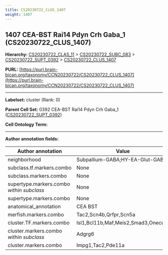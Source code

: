 ```yaml
---
title: CS20230722_CLUS_1407
weight: 1407
---
```

## 1407 CEA-BST Rai14 Pdyn Crh Gaba_1 (CS20230722_CLUS_1407)
<b>Hierarchy: </b>
[CS20230722_CLAS_11](../CS20230722_CLAS_11) >
[CS20230722_SUBC_083](../CS20230722_SUBC_083) >
[CS20230722_SUPT_0392](../CS20230722_SUPT_0392) >
[CS20230722_CLUS_1407](../CS20230722_CLUS_1407)

**PURL:** [https://purl.brain-bican.org/taxonomy/CCN20230722/CS20230722_CLUS_1407](https://purl.brain-bican.org/taxonomy/CCN20230722/CS20230722_CLUS_1407)

---


**Labelset:** cluster (Rank: 0)

**Parent Cell Set:** 0392 CEA-BST Rai14 Pdyn Crh Gaba_1 ([CS20230722_SUPT_0392](../CS20230722_SUPT_0392))



**Cell Ontology Term:** 

[MARKER GENES.]: #


---

[TRANSFERRED ANNOTATIONS.]: #


[AUTHOR ANNOTATION FIELDS.]: #


**Author annotation fields:**

| Author annotation | Value |
|-------------------|-------|
|neighborhood|Subpallium-GABA;HY-EA-Glut-GABA|
|subclass.tf.markers.combo|None|
|subclass.markers.combo|None|
|supertype.markers.combo _within subclass_|None|
|supertype.markers.combo|None|
|anatomical_annotation|CEA BST|
|merfish.markers.combo|Tac2,Scn4b,Qrfpr,Scn5a|
|cluster.TF.markers.combo|Isl1,Bcl11b,Maf,Meis2,Smad3,Onecut2|
|cluster.markers.combo _within subclass_|Adgrg6|
|cluster.markers.combo|Impg1,Tac2,Pde11a|
